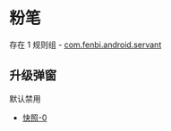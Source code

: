 # 粉笔

存在 1 规则组 - [com.fenbi.android.servant](/src/apps/com.fenbi.android.servant.ts)

## 升级弹窗

默认禁用

- [快照-0](https://i.gkd.li/import/12999725)

